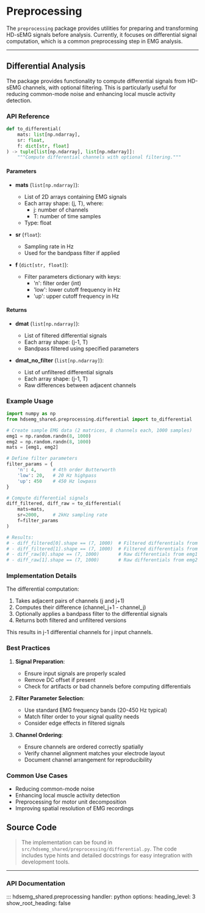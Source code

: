 # Preprocessing

The `preprocessing` package provides utilities for preparing and transforming HD-sEMG signals before analysis. Currently, it focuses on differential signal computation, which is a common preprocessing step in EMG analysis.

---

## Differential Analysis

The package provides functionality to compute differential signals from HD-sEMG channels, with optional filtering. This is particularly useful for reducing common-mode noise and enhancing local muscle activity detection.

### API Reference

```python
def to_differential(
    mats: list[np.ndarray],
    sr: float,
    f: dict[str, float]
) -> tuple[list[np.ndarray], list[np.ndarray]]:
    """Compute differential channels with optional filtering."""
```

#### Parameters

- **mats** (`list[np.ndarray]`): 
    - List of 2D arrays containing EMG signals
    - Each array shape: (j, T), where:
        - j: number of channels
        - T: number of time samples
    - Type: float

- **sr** (`float`): 
    - Sampling rate in Hz
    - Used for the bandpass filter if applied

- **f** (`dict[str, float]`): 
    - Filter parameters dictionary with keys:
        - 'n': filter order (int)
        - 'low': lower cutoff frequency in Hz
        - 'up': upper cutoff frequency in Hz

#### Returns

- **dmat** (`list[np.ndarray]`):
    - List of filtered differential signals
    - Each array shape: (j-1, T)
    - Bandpass filtered using specified parameters

- **dmat_no_filter** (`list[np.ndarray]`):
    - List of unfiltered differential signals
    - Each array shape: (j-1, T)
    - Raw differences between adjacent channels

### Example Usage

```python
import numpy as np
from hdsemg_shared.preprocessing.differential import to_differential

# Create sample EMG data (2 matrices, 8 channels each, 1000 samples)
emg1 = np.random.randn(8, 1000)
emg2 = np.random.randn(8, 1000)
mats = [emg1, emg2]

# Define filter parameters
filter_params = {
    'n': 4,      # 4th order Butterworth
    'low': 20,   # 20 Hz highpass
    'up': 450    # 450 Hz lowpass
}

# Compute differential signals
diff_filtered, diff_raw = to_differential(
    mats=mats,
    sr=2000,     # 2kHz sampling rate
    f=filter_params
)

# Results:
# - diff_filtered[0].shape == (7, 1000)  # Filtered differentials from emg1
# - diff_filtered[1].shape == (7, 1000)  # Filtered differentials from emg2
# - diff_raw[0].shape == (7, 1000)       # Raw differentials from emg1
# - diff_raw[1].shape == (7, 1000)       # Raw differentials from emg2
```

### Implementation Details

The differential computation:
1. Takes adjacent pairs of channels (j and j+1)
2. Computes their difference (channel_j+1 - channel_j)
3. Optionally applies a bandpass filter to the differential signals
4. Returns both filtered and unfiltered versions

This results in j-1 differential channels for j input channels.

### Best Practices

1. **Signal Preparation**:
   - Ensure input signals are properly scaled
   - Remove DC offset if present
   - Check for artifacts or bad channels before computing differentials

2. **Filter Parameter Selection**:
   - Use standard EMG frequency bands (20-450 Hz typical)
   - Match filter order to your signal quality needs
   - Consider edge effects in filtered signals

3. **Channel Ordering**:
   - Ensure channels are ordered correctly spatially
   - Verify channel alignment matches your electrode layout
   - Document channel arrangement for reproducibility

### Common Use Cases

- Reducing common-mode noise
- Enhancing local muscle activity detection
- Preprocessing for motor unit decomposition
- Improving spatial resolution of EMG recordings

## Source Code

> The implementation can be found in `src/hdsemg_shared/preprocessing/differential.py`. The code includes type hints and detailed docstrings for easy integration with development tools.

---

### API Documentation

::: hdsemg_shared.preprocessing
    handler: python
    options:
      heading_level: 3
      show_root_heading: false